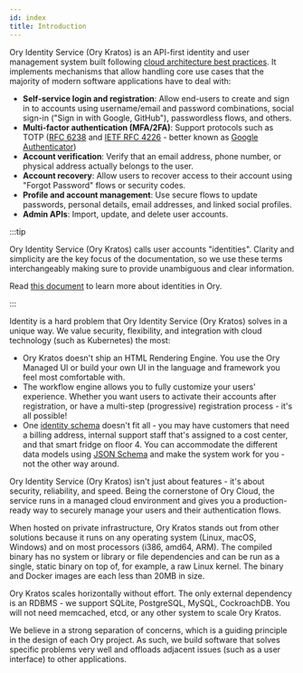 ```yaml
---
id: index
title: Introduction
---
```


Ory Identity Service (Ory Kratos) is an API-first identity and user management system built following
[cloud architecture best practices](https://www.ory.sh/docs/ecosystem/software-architecture-philosophy/). It implements mechanisms
that allow handling core use cases that the majority of modern software applications have to deal with:

- **Self-service login and registration**: Allow end-users to create and sign in to accounts using
  username/email and password combinations, social sign-in ("Sign in with Google, GitHub"), passwordless flows, and others.
- **Multi-factor authentication (MFA/2FA)**: Support protocols such as TOTP ([RFC 6238](https://tools.ietf.org/html/rfc6238) and
  [IETF RFC 4226](https://tools.ietf.org/html/rfc4226) - better known as
  [Google Authenticator](https://en.wikipedia.org/wiki/Google_Authenticator))
- **Account verification**: Verify that an email address, phone number, or physical address actually belongs to the user.
- **Account recovery**: Allow users to recover access to their account using "Forgot Password" flows or security codes.
- **Profile and account management**: Use secure flows to update passwords, personal details, email addresses, and linked social profiles.
- **Admin APIs**: Import, update, and delete user accounts.

:::tip

Ory Identity Service (Ory Kratos) calls user accounts "identities". Clarity and simplicity are the key focus of the documentation,
so we use these terms interchangeably making sure to provide unambiguous and clear information.

Read [this document](./manage-identities/overview) to learn more about identities in Ory.

:::

Identity is a hard problem that Ory Identity Service (Ory Kratos) solves in a unique way. We value security, flexibility, and integration with cloud
technology (such as Kubernetes) the most:

- Ory Kratos doesn't ship an HTML Rendering Engine. You use the Ory Managed UI or build your own UI in the language and
  framework you feel most comfortable with.
- The workflow engine allows you to fully customize your users' experience. Whether you want users to activate their accounts after
  registration, or have a multi-step (progressive) registration process - it's all possible!
- One [identity schema](./manage-identities/identity-schema) doesn't fit all - you may have customers that need a billing address, internal support staff that's assigned to a cost center, and that smart fridge on floor 4. You can accommodate the different data models using [JSON Schema](https://json-schema.org/) and make the system work for you - not the other way around.



Ory Identity Service (Ory Kratos) isn't just about features - it's about security, reliability, and speed. Being the cornerstone of Ory Cloud,
the service runs in a managed cloud environment and gives you a production-ready way to securely manage your users and their authentication
flows.

When hosted on private infrastructure, Ory Kratos stands out from other solutions because it runs on any operating system (Linux, macOS, Windows) and on most
processors (i386, amd64, ARM). The compiled binary has no system or library or file dependencies and can be run as a
single, static binary on top of, for example, a raw Linux kernel. The binary and Docker images are each less than 20MB in size.

Ory Kratos scales horizontally without effort. The only external dependency is an RDBMS - we support SQLite, PostgreSQL, MySQL,
CockroachDB. You will not need memcached, etcd, or any other system to scale Ory Kratos.

We believe in a strong separation of concerns, which is a guiding principle in the design of each Ory project. As such, we build
software that solves specific problems very well and offloads adjacent issues (such as a user interface) to other applications.